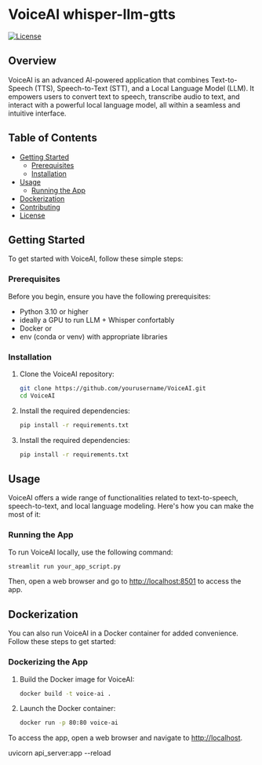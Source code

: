 # VoiceAI whisper-llm-gtts

[![License](https://img.shields.io/badge/License-MIT-blue.svg)](https://opensource.org/licenses/MIT)

## Overview

VoiceAI is an advanced AI-powered application that combines Text-to-Speech (TTS), Speech-to-Text (STT), and a Local Language Model (LLM). It empowers users to convert text to speech, transcribe audio to text, and interact with a powerful local language model, all within a seamless and intuitive interface.

## Table of Contents

- [Getting Started](#getting-started)
  - [Prerequisites](#prerequisites)
  - [Installation](#installation)
- [Usage](#usage)
  - [Running the App](#running-the-app)
- [Dockerization](#dockerization)
- [Contributing](#contributing)
- [License](#license)

## Getting Started

To get started with VoiceAI, follow these simple steps:

### Prerequisites

Before you begin, ensure you have the following prerequisites:

- Python 3.10 or higher
- ideally a GPU to run LLM + Whisper confortably
- Docker
or
- env (conda or venv) with appropriate libraries

### Installation

1. Clone the VoiceAI repository:

   ```bash
   git clone https://github.com/yourusername/VoiceAI.git
   cd VoiceAI
   ```
2. Install the required dependencies:

   ```bash
   pip install -r requirements.txt
   ```

3. Install the required dependencies:

   ```bash
   pip install -r requirements.txt
   ```

## Usage

VoiceAI offers a wide range of functionalities related to text-to-speech, speech-to-text, and local language modeling. Here's how you can make the most of it:

### Running the App

To run VoiceAI locally, use the following command:

```bash
streamlit run your_app_script.py
```

Then, open a web browser and go to [http://localhost:8501](http://localhost:8501) to access the app.

## Dockerization

You can also run VoiceAI in a Docker container for added convenience. Follow these steps to get started:

### Dockerizing the App

1. Build the Docker image for VoiceAI:

   ```bash
   docker build -t voice-ai .
   ```

2. Launch the Docker container:

   ```bash
   docker run -p 80:80 voice-ai
   ```

To access the app, open a web browser and navigate to [http://localhost](http://localhost).





uvicorn api_server:app --reload
